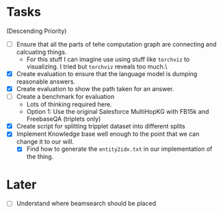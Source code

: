 # Tasks

(Descending Priority)

- [ ] Ensure that all the parts of tehe computation graph are connecting and calcuating things.
    - For this stuff I can imagine use using stuff like `torchviz` to visualizing. I tried but `torchviz` reveals too much.\
- [x] Create evaluation to ensure that the language model is dumping reasonable answers.
- [x] Create evaluation to show the path taken for an answer. 
- [ ] Create a benchmark for evaluation
    - Lots of thinking required here.
    - Option 1: Use the original Salesforce MultiHopKG with FB15k and FreebaseQA (triplets only)
- [x] Create script for splitting tripplet dataset into different splits
- [x] Implement Knowledge base well enough to the point that we can change it to our will.
    - [x] Find how to generate the `entity2idx.txt` in our implementation of the thing.
# Later
- [ ] Understand where beamsearch should be placed
